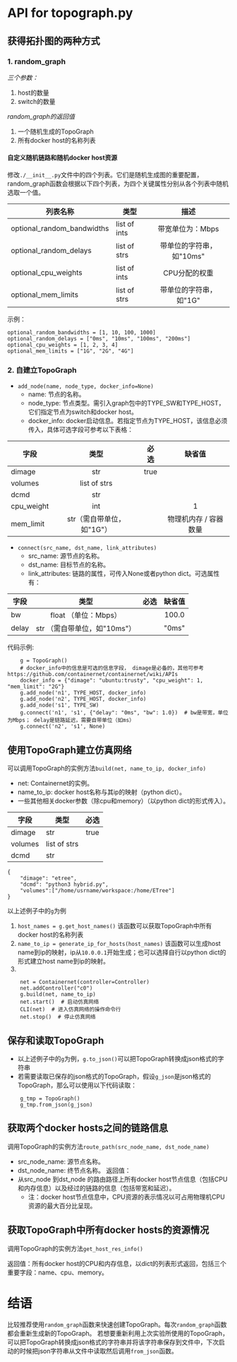# API for topograph.py
## 获得拓扑图的两种方式
### 1. random_graph
*三个参数：*
1. host的数量
2. switch的数量

*random_graph的返回值*

1. 一个随机生成的TopoGraph
2. 所有docker host的名称列表

#### 自定义随机链路和随机docker host资源
修改`./__init__.py`文件中的四个列表。它们是随机生成图的重要配置，random_graph函数会根据以下四个列表，为四个关键属性分别从各个列表中随机选取一个值。

|   列表名称   | 类型    |  描述  |
| ------------------------------   | ---------------   | :----: |
| optional_random_bandwidths  |   list of ints    |   带宽单位为：Mbps    |
| optional_random_delays      | list of strs |   带单位的字符串，如"10ms"    |
| optional_cpu_weights        | list of ints      |   CPU分配的权重    |
| optional_mem_limits         | list of strs | 带单位的字符串，如"1G" |


示例：
```
optional_random_bandwidths = [1, 10, 100, 1000]
optional_random_delays = ["0ms", "10ms", "100ms", "200ms"]
optional_cpu_weights = [1, 2, 3, 4] 
optional_mem_limits = ["1G", "2G", "4G"]
```

### 2. 自建立TopoGraph
- `add_node(name, node_type, docker_info=None)`
    - name: 节点的名称。
    - node_type: 节点类型。需引入graph包中的TYPE_SW和TYPE_HOST，它们指定节点为switch和docker host。
    - docker_info: docker启动信息。若指定节点为TYPE_HOST，该信息必须传入，具体可选字段可参考以下表格：
    
|   字段   | 类型    |  必选  | 缺省值 |
| --------   | :--------------:   | :----: | :-----: |
| dimage  | str      |   true    |  |
| volumes | list of strs |       |  |
| dcmd    | str      |       | |
| cpu_weight | int | | 1 |
| mem_limit | str（需自带单位，如"1G"） | | 物理机内存 / 容器数量 |

- `connect(src_name, dst_name, link_attributes)`
    - src_name: 源节点的名称。
    - dst_name: 目标节点的名称。
    - link_attributes: 链路的属性，可传入None或者python dict。可选属性有：

|   字段   | 类型    |  必选  | 缺省值 |
| --------   | :--------------:   | :----: | :-----: |
| bw  | float （单位：Mbps）      |       | 100.0 |
| delay | str （需自带单位，如"10ms"）|       | "0ms" |

代码示例:
```
    g = TopoGraph()
    # docker_info中的信息是可选的信息字段， dimage是必备的，其他可参考 https://github.com/containernet/containernet/wiki/APIs
    docker_info = {"dimage": "ubuntu:trusty", "cpu_weight": 1, "mem_limit": "2G"} 
    g.add_node('n1', TYPE_HOST, docker_info)
    g.add_node('n2', TYPE_HOST, docker_info)
    g.add_node('s1', TYPE_SW)
    g.connect('n1', 's1', {"delay": "0ms", "bw": 1.0})  # bw是带宽，单位为Mbps； delay是链路延迟，需要自带单位（如ms）
    g.connect('n2', 's1', None)
```

## 使用TopoGraph建立仿真网络
可以调用TopoGraph的实例方法`build(net, name_to_ip, docker_info)`
- net: Containernet的实例。
- name_to_ip: docker host名称与其ip的映射（python dict）。
- 一些其他相关docker参数（除cpu和memory）（以python dict的形式传入）。

|   字段   | 类型    |  必选  |
| --------   | ---------------   | :----: |
| dimage  | str      |   true    |
| volumes | list of strs |       |
| dcmd    | str      |       |

```
{
    "dimage": "etree",
    "dcmd": "python3 hybrid.py",
    "volumes":["/home/usrname/workspace:/home/ETree"]
}
```

以上述例子中的`g`为例
1. `host_names = g.get_host_names()` 该函数可以获取TopoGraph中所有docker host的名称列表
2. `name_to_ip = generate_ip_for_hosts(host_names)` 该函数可以生成host name到ip的映射，ip从`10.0.0.1`开始生成；也可以选择自行以python dict的形式建立host name到ip的映射。
3. 
```
    net = Containernet(controller=Controller)
    net.addController("c0")
    g.build(net, name_to_ip)
    net.start()  # 启动仿真网络
    CLI(net)  # 进入仿真网络的操作命令行
    net.stop()  # 停止仿真网络
```

## 保存和读取TopoGraph
- 以上述例子中的`g`为例，`g.to_json()`可以把TopoGraph转换成json格式的字符串
- 若需要读取已保存的json格式的TopoGraph，假设`g_json`是json格式的TopoGraph，那么可以使用以下代码读取：
```
    g_tmp = TopoGraph()
    g_tmp.from_json(g_json)
```

## 获取两个docker hosts之间的链路信息
调用TopoGraph的实例方法`route_path(src_node_name, dst_node_name)`
- src_node_name: 源节点名称。
- dst_node_name: 终节点名称。
返回值：
- 从src_node 到dst_node 的路由路径上所有docker host节点信息（包括CPU和内存信息）以及经过的链路的信息（包括带宽和延迟）。
    - 注：docker host节点信息中，CPU资源的表示情况以可占用物理机CPU资源的最大百分比呈现。

## 获取TopoGraph中所有docker hosts的资源情况
调用TopoGraph的实例方法`get_host_res_info()`

返回值：所有docker host的CPU和内存信息，以dict的列表形式返回，包括三个重要字段：name、cpu、memory。
# 结语
比较推荐使用`random_graph`函数来快速创建TopoGraph。每次`random_graph`函数都会重新生成新的TopoGraph。
若想要重新利用上次实验所使用的TopoGraph，可以把TopoGraph转换成json格式的字符串并将该字符串保存到文件中，下次启动的时候把json字符串从文件中读取然后调用`from_json`函数。
